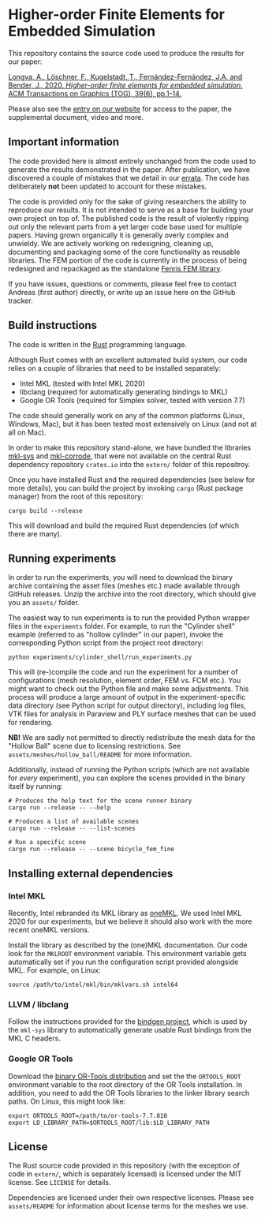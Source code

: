 # Higher-order Finite Elements for Embedded Simulation

This repository contains the source code used to produce the results for our paper:

[Longva, A., Löschner, F., Kugelstadt, T., Fernández-Fernández, J.A. and Bender, J., 2020.
*Higher-order finite elements for embedded simulation*.
ACM Transactions on Graphics (TOG), 39(6), pp.1-14.](https://dl.acm.org/doi/10.1145/3414685.3417853)

Please also see the [entry on our website](https://animation.rwth-aachen.de/publication/0572/)
for access to the paper, the supplemental document, video and more.

## Important information

The code provided here is almost entirely unchanged from the code used to generate the results
demonstrated in the paper. After publication, we have discovered a couple of mistakes that we detail
in our [errata](errata.pdf). The code has deliberately **not** been updated to account for these mistakes.

The code is provided only for the sake of giving researchers the ability to reproduce our results.
It is not intended to serve as a base for building your own project on top of. The published code is the
result of violently ripping out only the relevant parts from a yet larger code base used for multiple papers.
Having grown organically it is generally overly complex and unwieldy. We are actively working on redesigning,
cleaning up, documenting and packaging some of the core functionality as reusable libraries.
The FEM portion of the code is currently in the process of being redesigned and repackaged as the standalone
[Fenris FEM library](https://github.com/InteractiveComputerGraphics/fenris).

If you have issues, questions or comments, please feel free to contact Andreas (first author) directly,
or write up an issue here on the GitHub tracker.

## Build instructions

The code is written in the [Rust](https://www.rust-lang.org) programming language.

Although Rust comes with an excellent automated build system, our code relies on a couple of libraries
that need to be installed separately:

- Intel MKL (tested with Intel MKL 2020)
- libclang (required for automatically generating bindings to MKL)
- Google OR Tools (required for Simplex solver, tested with version 7.7)

The code should generally work on any of the common platforms (Linux, Windows, Mac),
but it has been tested most extensively on Linux (and not at all on Mac).

In order to make this repository stand-alone, we have bundled the libraries
[mkl-sys](https://github.com/Andlon/mkl-sys) and [mkl-corrode](https://github.com/Andlon/mkl-sys),
that were not available on the central Rust dependency repository `crates.io` into the `extern/` folder of this repositroy.

Once you have installed Rust and the required dependencies (see below for more details), you can build the project
by invoking `cargo` (Rust package manager) from the root of this repository:

```
cargo build --release
```

This will download and build the required Rust dependencies (of which there are many).

## Running experiments

In order to run the experiments, you will need to download the binary archive containing the asset files (meshes etc.)
made available through GitHub releases. Unzip the archive into the root directory, which should give
you an `assets/` folder.

The easiest way to run experiments is to run the provided Python wrapper files in the `experiments` folder.
For example, to run the "Cylinder shell" example (referred to as "hollow cylinder" in our paper), invoke the
corresponding Python script from the project root directory:
```
python experiments/cylinder_shell/run_experiments.py
```
This will (re-)compile the code and run the experiment for a number of configurations
(mesh resolution, element order, FEM vs. FCM etc.). You might want to check out the Python file
and make some adjustments. This process will produce a large amount of output in the
experiment-specific data directory (see Python script for output directory), including
log files, VTK files for analysis in Paraview and PLY surface meshes that can be used for rendering.

**NB!** We are sadly not permitted to directly redistribute the mesh data for the "Hollow Ball" scene
due to licensing restrictions. See `assets/meshes/hollow_ball/README` for more information.

Additionally, instead of running the Python scripts (which are not available for *every* experiment),
you can explore the scenes provided in the binary itself by running: 

```
# Produces the help text for the scene runner binary
cargo run --release -- --help

# Produces a list of available scenes
cargo run --release -- --list-scenes

# Run a specific scene
cargo run --release -- --scene bicycle_fem_fine
```

## Installing external dependencies

### Intel MKL

Recently, Intel rebranded its MKL library as
[oneMKL](https://www.intel.com/content/www/us/en/developer/tools/oneapi/onemkl.html).
We used Intel MKL 2020 for our experiments, but we believe it should also work with the more recent oneMKL versions.

Install the library as described by the (one)MKL documentation. Our code look for the `MKLROOT`
environment variable. This environment variable gets automatically set if you run the
configuration script provided alongside MKL. For example, on Linux:

```
source /path/to/intel/mkl/bin/mklvars.sh intel64
```

### LLVM / libclang

Follow the instructions provided for the
[bindgen project](https://rust-lang.github.io/rust-bindgen/requirements.html),
which is used by the `mkl-sys` library to automatically generate usable Rust bindings
from the MKL C headers.

### Google OR Tools

Download the [binary OR-Tools distribution](https://developers.google.com/optimization/install/cpp) and set the
the `ORTOOLS_ROOT` environment variable to the root directory of the OR Tools installation.
In addition, you need to add the OR Tools libraries to the linker library search paths.
On Linux, this might look like:

```
export ORTOOLS_ROOT=/path/to/or-tools-7.7.810
export LD_LIBRARY_PATH=$ORTOOLS_ROOT/lib:$LD_LIBRARY_PATH
```

## License

The Rust source code provided in this repository (with the exception of code in `extern/`,
which is separately licensed) is licensed under the MIT license. See `LICENSE` for details.

Dependencies are licensed under their own respective licenses. Please see `assets/README` for
information about license terms for the meshes we use.